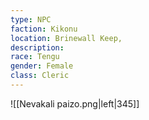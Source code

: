 ```yaml
---
type: NPC
faction: Kikonu
location: Brinewall Keep, 
description:  
race: Tengu
gender: Female
class: Cleric 
---
```


![[Nevakali paizo.png|left|345]]